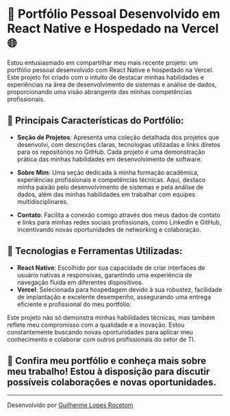 # 🎨 Portfólio Pessoal Desenvolvido em React Native e Hospedado na Vercel 🌐

Estou entusiasmado em compartilhar meu mais recente projeto: um portfólio pessoal desenvolvido com React Native e hospedado na Vercel. Este projeto foi criado com o intuito de destacar minhas habilidades e experiências na área de desenvolvimento de sistemas e análise de dados, proporcionando uma visão abrangente das minhas competências profissionais.

## 🚀 Principais Características do Portfólio:

- **Seção de Projetos**: Apresenta uma coleção detalhada dos projetos que desenvolvi, com descrições claras, tecnologias utilizadas e links diretos para os repositórios no GitHub. Cada projeto é uma demonstração prática das minhas habilidades em desenvolvimento de software.
  
- **Sobre Mim**: Uma seção dedicada à minha formação acadêmica, experiências profissionais e competências técnicas. Aqui, destaco minha paixão pelo desenvolvimento de sistemas e pela análise de dados, além das minhas habilidades em trabalhar com equipes multidisciplinares.
  
- **Contato**: Facilita a conexão comigo através dos meus dados de contato e links para minhas redes sociais profissionais, como LinkedIn e GitHub, incentivando novas oportunidades de networking e colaboração.

## 🔧 Tecnologias e Ferramentas Utilizadas:

- **React Native**: Escolhido por sua capacidade de criar interfaces de usuário nativas e responsivas, garantindo uma experiência de navegação fluida em diferentes dispositivos.
- **Vercel**: Selecionada para hospedagem devido à sua robustez, facilidade de implantação e excelente desempenho, assegurando uma entrega eficiente e profissional do meu portfólio.

Este projeto não só demonstra minhas habilidades técnicas, mas também reflete meu compromisso com a qualidade e a inovação. Estou constantemente buscando novas oportunidades para aplicar meu conhecimento e colaborar com outros profissionais do setor de TI.

## 📌 Confira meu portfólio e conheça mais sobre meu trabalho! Estou à disposição para discutir possíveis colaborações e novas oportunidades.

---

Desenvolvido por [Guilherme Lopes Rocetom](https://www.linkedin.com/in/guilherme-lopes-rocetom-3a437a25b)
